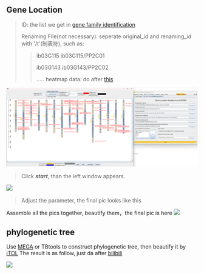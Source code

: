 ## Gene Location
> ID: the list we get in [gene family identification](https://github.com/18297928865/gene-family/blob/identification/README.md)
>
> Renaming File(not necessary): seperate original_id and renaming_id with '/t'(制表符), such as:
> >ib03G115    ib03G115/PP2C01
> >
> >ib03G143    ib03G143/PP2C02
> >
> >.....
> heatmap data: do after [this](https://blog.csdn.net/2301_78630677/article/details/132155721)

![](https://github.com/18297928865/gene-family/blob/FIIGURES/gl.png)
> Click ***start***, than the left window appears.


![](https://github.com/18297928865/gene-family/blob/FIIGURES/gene%20location.600dpi.jpg)
> Adjust the parameter, the final pic looks like this 

Assemble all the pics together, beautify them，the final pic is here
![](https://github.com/18297928865/gene-family/blob/FIIGURES/gene%20location.png)

##  phylogenetic tree

Use [MEGA](https://protocols.mushroomlab.cn/archives/mega-usage) or TBtools to construct phylogenetic tree, then beautify it by [iTOL](https://www.zhihu.com/question/56882412) The result is as follow, just da after [bilibili](https://www.bilibili.com/video/BV1igEozmEj6/?spm_id_from=333.1391.0.0&vd_source=d43133460d16f838a81df69ba1fa0c30)

![](https://github.com/18297928865/gene-family/blob/FIIGURES/with%20bootstrap_01.png)
